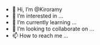 - 👋 Hi, I’m @Kiroramy
- 👀 I’m interested in ...
- 🌱 I’m currently learning ...
- 💞️ I’m looking to collaborate on ...
- 📫 How to reach me ...

<!---
Kiroramy/Kiroramy is a ✨ special ✨ repository because its `README.md` (this file) appears on your GitHub profile.
You can click the Preview link to take a look at your changes.
--->

